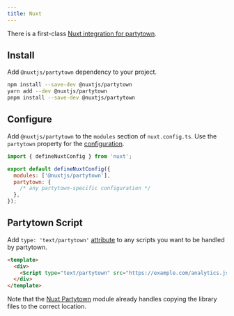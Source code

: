 ```yaml
---
title: Nuxt
---
```


There is a first-class [Nuxt integration for partytown](https://github.com/nuxt-community/partytown-module).

## Install

Add `@nuxtjs/partytown` dependency to your project.

```bash
npm install --save-dev @nuxtjs/partytown
yarn add --dev @nuxtjs/partytown
pnpm install --save-dev @nuxtjs/partytown
```

## Configure

Add `@nuxtjs/partytown` to the `modules` section of `nuxt.config.ts`. Use the `partytown` property for the [configuration](/configuration).

```js
import { defineNuxtConfig } from 'nuxt';

export default defineNuxtConfig({
  modules: ['@nuxtjs/partytown'],
  partytown: {
    /* any partytown-specific configuration */
  },
});
```

## Partytown Script

Add `type: 'text/partytown'` [attribute](/partytown-scripts) to any scripts you want to be handled by partytown.

```html
<template>
  <div>
    <Script type="text/partytown" src="https://example.com/analytics.js" />
  </div>
</template>
```

Note that the [Nuxt Partytown](https://github.com/nuxt-community/partytown-module) module already handles copying the library files to the correct location.
